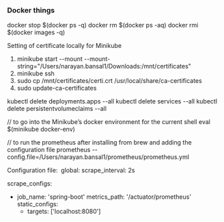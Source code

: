 ### Docker things

docker stop $(docker ps -q)
docker rm $(docker ps -aq)
docker rmi $(docker images -q)


Setting of certificate locally for Minikube
1. minikube start --mount --mount-string="/Users/narayan.bansal1/Downloads:/mnt/certificates"
2. minikube ssh
3. sudo cp /mnt/certificates/certi.crt /usr/local/share/ca-certificates
4. sudo update-ca-certificates



kubectl delete deployments.apps --all
kubectl delete services --all
kubectl delete persistentvolumeclaims --all 


// to go into the Minikube’s docker environment for the current shell
eval $(minikube docker-env)


// to run the prometheus after installing from brew and adding the configuration file  prometheus --config.file=/Users/narayan.bansal1/prometheus/prometheus.yml

Configuration file:  global:
  scrape_interval: 2s

scrape_configs:
  - job_name: 'spring-boot'
    metrics_path: '/actuator/prometheus'
    static_configs:
      - targets: ['localhost:8080']